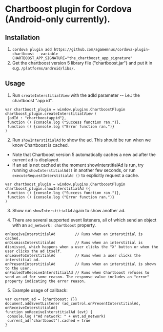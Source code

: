 Chartboost plugin for Cordova (Android-only currently).
================================================================

Installation
--------
1) ``cordova plugin add https://github.com/agamemnus/cordova-plugin-chartboost --variable CHARTBOOST_APP_SIGNATURE="the_chartboost_app_signature"``
2) Get the chartboost version 5 library file ("chartboost.jar") and put it in e.g. ``/platforms/android/libs/``.


Usage
--------
1) Run ``createInterstitialView`` with the adId parameter -- i.e.: the chartboost "app id".

````
var chartboost_plugin = window.plugins.ChartboostPlugin
chartboost_plugin.createInterstitialView (
 {adId : "chartboostappid"},
 function () {console.log ("Success function ran.")},
 function () {console.log ("Error function ran.")}
)
````

2) Run ``showInterstitialAd`` to show the ad. This should be run when we know Chartboost is cached.
* Note that Chartboost version 5 automatically caches a new ad after the current ad is displayed.
* If an ad is not cached at the moment showInterstitialAd is run, try running ``showInterstitialAd()`` in another few seconds, or run ``executeRequestInterstitialAd ()`` to explicitly request a cache.
````
var chartboost_plugin = window.plugins.ChartboostPlugin
chartboost_plugin.showInterstitialAd ({
 function () {console.log ("Success function ran.")},
 function () {console.log ("Error function ran.")}
)
````

3) Show run ``showInterstitialAd`` again to show another ad.

4) There are several supported event listeners, all of which send an object with an ``ad_network: chartboost`` property.
````
onReceiveInterstitialAd         // Runs when an interstitial is cached.
onDismissInterstitialAd         // Runs when an interstitial is dismissed, which happens when a user clicks the "X" button or when the user clicks the ad itself.
onLeaveToInterstitialAd         // Runs when a user clicks the interstitial ad.
onPresentInterstitialAd         // Runs when an interstitial is shown to the user.
onFailedToReceiveInterstitialAd // Runs when Chartboost refuses to send an ad for some reason. The response value includes an "error" property indicating the error reason.
````

5) Example usage of callback:
````
var current_ad = {chartboost: {}}
document.addEventListener (ad_control.onPresentInterstitialAd, onReceiveInterstitialAd)
function onReceiveInterstitialAd (evt) {
 console.log ("Ad network: " + evt.ad_network)
 current_ad["chartboost"].cached = true
}
````
